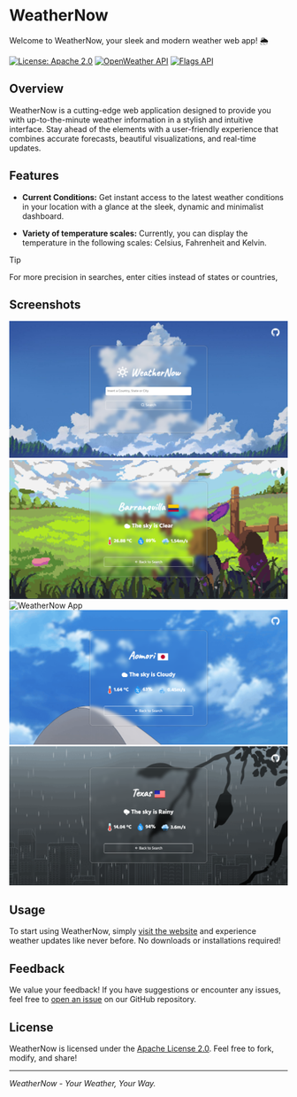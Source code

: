 # WeatherNow

Welcome to WeatherNow, your sleek and modern weather web app! 🌦️

[![License: Apache 2.0](https://img.shields.io/badge/License-Apache%202.0-blue.svg)](https://opensource.org/licenses/Apache-2.0)
[![OpenWeather API](https://img.shields.io/badge/Powered%20by-OpenWeather-F96D38.svg)](https://openweathermap.org/)
[![Flags API](https://img.shields.io/badge/Flags%20by-FlagsAPI-yellow.svg)](https://flagsapi.com/)

## Overview

WeatherNow is a cutting-edge web application designed to provide you with up-to-the-minute weather information in a stylish and intuitive interface. Stay ahead of the elements with a user-friendly experience that combines accurate forecasts, beautiful visualizations, and real-time updates.

## Features

- **Current Conditions:** Get instant access to the latest weather conditions in your location with a glance at the sleek, dynamic and minimalist dashboard.

- **Variety of temperature scales:** Currently, you can display the temperature in the following scales: Celsius, Fahrenheit and Kelvin.

>[!TIP]
>For more precision in searches, enter cities instead of states or countries,

## Screenshots

![WeatherNow App](./Screenshots/Main.png)
![WeatherNow App](./Screenshots/Barranquilla.png)
![WeatherNow App](./Screenshots/Medellín.png)
![WeatherNow App](./Screenshots/Aomori.png)
![WeatherNow App](./Screenshots/Texas.png)

## Usage

To start using WeatherNow, simply [visit the website](https://steventete.github.io/WeatherNow/index.html) and experience weather updates like never before. No downloads or installations required!

## Feedback

We value your feedback! If you have suggestions or encounter any issues, feel free to [open an issue](https://github.com/StevenTete/weathernow/issues) on our GitHub repository.

## License

WeatherNow is licensed under the [Apache License 2.0](https://opensource.org/licenses/Apache-2.0). Feel free to fork, modify, and share!

---

*WeatherNow - Your Weather, Your Way.*
